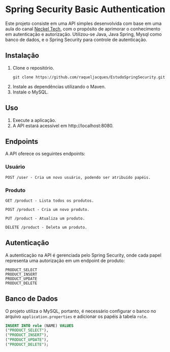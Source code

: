 # Spring Security Basic Authentication

Este projeto consiste em uma API simples desenvolvida com base em uma aula do canal [Neckel Tech](https://www.youtube.com/watch?v=bnQ5_LmA8wA), com o propósito de aprimorar o conhecimento em autenticação e autorização.
Utilizou-se Java, Java Spring, Mysql como banco de dados, e o Spring Security para controle de autenticação.

## Instalação
1. Clone o repositório.
   ```
   git clone https://github.com/raqueljacques/EstudoSpringSecurity.git
   ```
2. Instale as dependências utilizando o Maven.
3. Instale o MySQL.

## Uso 
1. Execute a aplicação.
2. A API estará acessível em http://localhost:8080.

## Endpoints
A API oferece os seguintes endpoints:

### Usuário
```
POST /user - Cria um novo usuário, podendo ser atribuído papéis.
```

### Produto
```
GET /product - Lista todos os produtos.

POST /product - Cria um novo produto.

PUT /product - Atualiza um produto.

DELETE /product - Deleta um produto.
```

## Autenticação

A autenticação na API é gerenciada pelo Spring Security, onde cada papel representa uma autorização em um endpoint de produto:

```
PRODUCT_SELECT
PRODUCT_INSERT
PRODUCT_UPDATE
PRODUCT_DELETE
```

## Banco de Dados
O projeto utiliza o MySQL, portanto, é necessário configurar o banco no arquivo `application.properties` e adicionar os papéis à tabela `role`.

```sql
INSERT INTO role (NAME) VALUES
("PRODUCT_SELECT"),
("PRODUCT_INSERT"),
("PRODUCT_UPDATE"),
("PRODUCT_DELETE");
```

